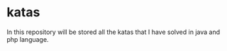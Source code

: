# katas
In this repository will be stored all the katas that I have solved in java and php language.
